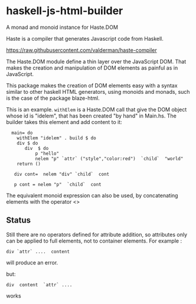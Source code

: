 haskell-js-html-builder
=================

A monad and monoid instance for Haste.DOM 

Haste is a compiler that generates Javascript code from Haskell.

https://raw.githubusercontent.com/valderman/haste-compiler

The Haste.DOM module define a thin layer over the JavaScript DOM. That makes the creation and manipulation of DOM elements  as painful as in JavaScript.

This package makes the creation of DOM elements easy with a syntax  similar to other haskell HTML generators, using monoids and monads, such is the case of the package blaze-html.

This is an example. `withElem`  is a Haste.DOM call that give the DOM object whose id is "idelem", that has been created "by hand" in Main.hs. The builder takes this element and add content to it:

      main= do
        withElem "idelem" . build $ do
        div $ do
           div  $ do
               p "hello"
               nelem "p" `attr` ("style","color:red")  `child`  "world" 
        return ()

       div cont=  nelem "div" `child`  cont

       p cont = nelem "p"  `child`  cont

The equivalent monoid expression can also be used, by concatenating elements with the operator <>


Status
---------

Still there are no operators defined for attribute addition, so attributes only can be applied to full elements, not to container elements.
For example :
       
    div `attr` ....  content   

will produce an error. 

but:

    div  content  `attr` ....

works


 
